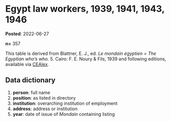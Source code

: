 # Egypt law workers, 1939, 1941, 1943, 1946

**Posted**: 2022-06-27

**n=** 357

This table is derived from Blattner, E. J., ed. _Le mondain égyptien = The Egyptian who’s who._ 5. Cairo: F. E. Noury & Fils, 1939 and following editions, available via [CEAlex](https://bdd.cealex.org/ressources-documentaires/lvr.php).

## Data dictionary
1. **person**: full name
1. **position**: as listed in directory
1. **institution**: overarching institution of employment
1. **address**: address or institution
1. **year**: date of issue of _Mondain_ containing listing